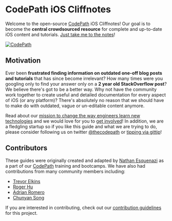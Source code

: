 # CodePath iOS Cliffnotes

Welcome to the open-source [CodePath](http://thecodepath.com) iOS Cliffnotes! Our goal is to become the **central crowdsourced resource** for complete and up-to-date iOS content and tutorials. [Just take me to the notes](https://github.com/drnick23/ios_guides/wiki)!

[![CodePath](http://i.imgur.com/XgxWfyF.png)](http://thecodepath.com)

## Motivation

Ever been **frustrated finding information on outdated one-off blog posts and tutorials** that has since become irrelevant? How many times were you googling only to find your answer only on a **2 year old StackOverflow post**? We believe there's got to be a better way. Why not have the community work together to create useful and detailed documentation for every aspect of iOS (or any platform)? There's absolutely no reason that we should have to make do with outdated, vague or un-editable content anymore.

Read about our [mission to change the way engineers learn new technologies](https://github.com/thecodepath/android_guides/wiki/The-CodePath-Goal) and we would love for you to [get involved](https://github.com/thecodepath/android_guides/wiki/The-CodePath-Goal#how-do-i-help)! In addition, we are a fledgling startup so if you like this guide and what we are trying to do, please consider following us on twitter [@thecodepath](https://twitter.com/thecodepath) or [tipping via gittip](https://www.gittip.com/nesquena/)! 

## Contributors

These guides were originally created and adapted by [Nathan Esquenazi](http://github.com/nesquena) 
as a part of our [CodePath](http://thecodepath.com) training and bootcamps. We have also had contributions from many
community members including:

 * [Trevor Elkins](https://github.com/trevor-e)
 * [Roger Hu](https://github.com/rogerhu)
 * [Adrian Romero](https://github.com/romeroadrian)
 * [Chunyan Song](https://github.com/chunyan)

If you are interested in contributing, check out our [contribution guidelines](https://github.com/thecodepath/android_guides/wiki/Contributing-Guidelines) for this project.
